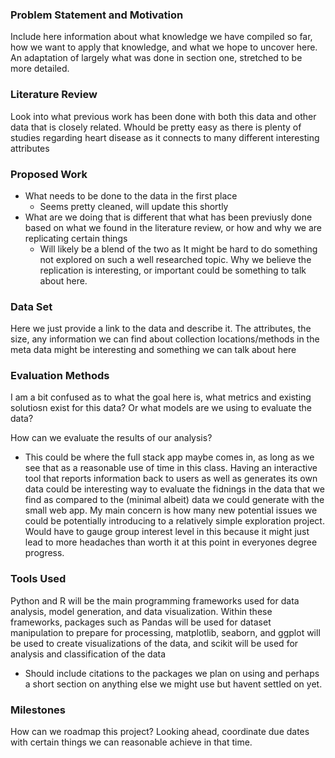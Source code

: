 ### Problem Statement and Motivation
Include here information about what knowledge we have compiled so far, how we want to apply that knowledge, and what we hope to uncover here. An adaptation of largely what was done in section one, stretched to be more detailed.

### Literature Review
Look into what previous work has been done with both this data and other data that is closely related. Whould be pretty easy as there is plenty of studies regarding heart disease as it connects to many different interesting attributes

### Proposed Work
- What needs to be done to the data in the first place
	- Seems pretty cleaned, will update this shortly
- What are we doing that is different that what has been previusly done based on what we found in the literature review, or how and why we are replicating certain things
	- Will likely be a blend of the two as It might be hard to do something not explored on such a well researched topic. Why we believe the replication is interesting, or important could be something to talk about here.

### Data Set
Here we just provide a link to the data and describe it. The attributes, the size, any information we can find about collection locations/methods in the meta data might be interesting and something we can talk about here

### Evaluation Methods
I am a bit confused as to what the goal here is, what metrics and existing solutiosn exist for this data? Or what models are we using to evaluate the data?

How can we evaluate the results of our analysis? 
- This could be where the full stack app maybe comes in, as long as we see that as a reasonable use of time in this class. Having an interactive tool that reports information back to users as well as generates its own data could be interesting way to evaluate the fidnings in the data that we find as compared to the (minimal albeit) data we could generate with the small web app. My main concern is how many new potential issues we could be potentially introducing to a relatively simple exploration project. Would have to gauge group interest level in this because it might just lead to more headaches than worth it at this point in everyones degree progress.

### Tools Used
Python and R will be the main programming frameworks used for data analysis, model generation, and data visualization. Within these frameworks, packages such as Pandas will be used for dataset manipulation to prepare for processing, matplotlib, seaborn, and ggplot will be used to create visualizations of the data, and scikit will be used for analysis and classification of the data
- Should include citations to the packages we plan on using and perhaps a short section on anything else we might use but havent settled on yet.

### Milestones
How can we roadmap this project? Looking ahead, coordinate due dates with certain things we can reasonable achieve in that time.

